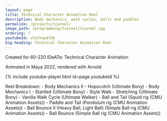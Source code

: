 ```yaml
---
layout: page
title: Technical Character Animation Reel
description: Body mechanics, walk cycles, balls and paddles
permalink: /projects/tcareel/
image_path: /programming/tcareel/tcareel.jpg
ordering: 7
youtubeId: vCeYnop4lDk
big-heading: Technical Character Animation Reel
---
```

Created for 60-220 IDeATe: Technical Character Animation

Animated in Maya 2022, rendered with Arnold

{% include youtube-player.html id=page.youtubeId %}
<p></p>
Reel Breakdown: 
- Body Mechanics II - Hopscotch (Ultimate Bony)
- Body Mechanics I - Startled (Ultimate Bony)
- Style Walk - Stretching (Ultimate Bony)
- Vanilla Walk Cycle (Ultimate Walker)
- Ball and Tail (Squid rig (CMU Animation Assets))
- Paddle and Tail (Pendulum rig (CMU Animation Assets))
- Ball Bounce II (Heavy Ball, Light Ball) (Simple Ball rig (CMU Animation Assets))
- Ball Bounce (Simple Ball rig (CMU Animation Assets))